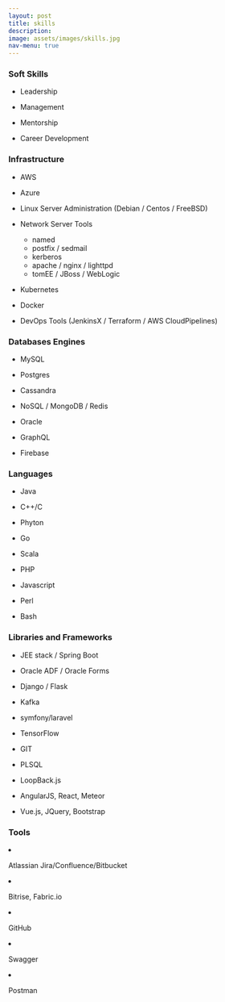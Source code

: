 ```yaml
---
layout: post
title: skills
description:
image: assets/images/skills.jpg
nav-menu: true
---
```


<div class="row">
	<div class="6u 12u$(small)">
		<h3>Soft Skills</h3>
		<p>

- Leadership
- Management
- Mentorship
- Career Development

    </p>
  </div>

  <div class="6u$ 12u$(small)">
    <h3>Infrastructure</h3>
    <p>

* AWS
* Azure
* Linux Server Administration (Debian / Centos / FreeBSD)
* Network Server Tools
  - named
  - postfix / sedmail
  - kerberos
  - apache / nginx / lighttpd
  - tomEE / JBoss / WebLogic
* Kubernetes
* Docker
* DevOps Tools (JenkinsX / Terraform / AWS CloudPipelines)
    </p>
  </div>

  <div class="6u 12u$(small)">
    <h3> Databases Engines </h3>
    <p>

- MySQL
- Postgres
- Cassandra
- NoSQL / MongoDB / Redis
- Oracle
- GraphQL
- Firebase

    </p>
  </div>

  <div class="6u$ 12u$(small)">
    <h3>Languages</h3>
    <p>

* Java
* C++/C
* Phyton
* Go
* Scala
* PHP
* Javascript
* Perl
* Bash

    </p>
  </div>

  <div class="6u 12u$(small)">
    <h3>Libraries and Frameworks</h3>
    <p>

- JEE stack / Spring Boot
- Oracle ADF / Oracle Forms
- Django / Flask
- Kafka
- symfony/laravel
- TensorFlow
- GIT
- PLSQL
- LoopBack.js
- AngularJS, React, Meteor
- Vue.js, JQuery, Bootstrap

    </p>
    </div>

  <div class="6u$ 12u$(small)">
  <h3>Tools</h3>
  <p>

- Atlassian Jira/Confluence/Bitbucket
- Bitrise, Fabric.io
- GitHub
- Swagger
- Postman
  </p>
  </div>

  </div>

<!-- TO-DO: implement, a skill level indicator, connected to any main Training Tool score test (PluralSight, Linkedin Learning, etc.) -->
